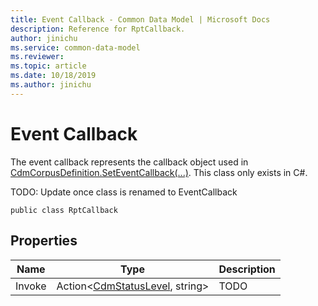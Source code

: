 ```yaml
---
title: Event Callback - Common Data Model | Microsoft Docs
description: Reference for RptCallback.
author: jinichu
ms.service: common-data-model
ms.reviewer: 
ms.topic: article
ms.date: 10/18/2019
ms.author: jinichu
---
```


# Event Callback

The event callback represents the callback object used in [CdmCorpusDefinition.SetEventCallback(...)](../cdm/corpus.md#methods). This class only exists in C#.

TODO: Update once class is renamed to EventCallback
```
public class RptCallback
```

## Properties
|Name|Type|Description|
|---|---|---|
|Invoke|Action\<[CdmStatusLevel](../cdm/statuslevel.md), string>|TODO|


